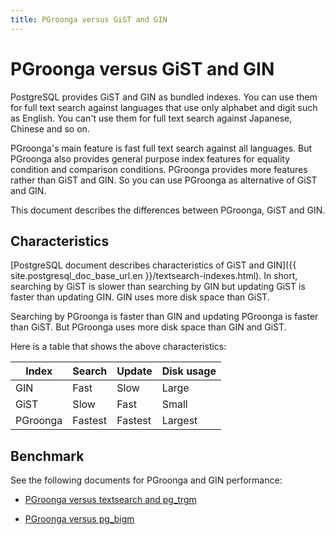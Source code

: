 ```yaml
---
title: PGroonga versus GiST and GIN
---
```


# PGroonga versus GiST and GIN

PostgreSQL provides GiST and GIN as bundled indexes. You can use them for full text search against languages that use only alphabet and digit such as English. You can't use them for full text search against Japanese, Chinese and so on.

PGroonga's main feature is fast full text search against all languages. But PGroonga also provides general purpose index features for equality condition and comparison conditions. PGroonga provides more features rather than GiST and GIN. So you can use PGroonga as alternative of GiST and GIN.

This document describes the differences between PGroonga, GiST and GIN.

## Characteristics

[PostgreSQL document describes characteristics of GiST and GIN]({{ site.postgresql_doc_base_url.en }}/textsearch-indexes.html). In short, searching by GiST is slower than searching by GIN but updating GiST is faster than updating GIN. GIN uses more disk space than GiST.

Searching by PGroonga is faster than GIN and updating PGroonga is faster than GiST. But PGroonga uses more disk space than GIN and GiST.

Here is a table that shows the above characteristics:

Index    | Search      | Update      | Disk usage
-------- | ----------- | ----------- | ----------
GIN      | Fast        | Slow        | Large
GiST     | Slow        | Fast        | Small
PGroonga | Fastest     | Fastest     | Largest

## Benchmark

See the following documents for PGroonga and GIN performance:

  * [PGroonga versus textsearch and pg\_trgm](pgroonga-versus-textsearch-and-pg-trgm.html)

  * [PGroonga versus pg\_bigm](pgroonga-versus-pg-bigm.html)
